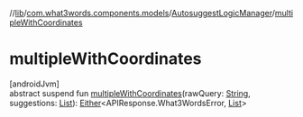 //[lib](../../../index.md)/[com.what3words.components.models](../index.md)/[AutosuggestLogicManager](index.md)/[multipleWithCoordinates](multiple-with-coordinates.md)

# multipleWithCoordinates

[androidJvm]\
abstract suspend fun [multipleWithCoordinates](multiple-with-coordinates.md)(rawQuery: [String](https://kotlinlang.org/api/latest/jvm/stdlib/kotlin/-string/index.html), suggestions: [List](https://kotlinlang.org/api/latest/jvm/stdlib/kotlin.collections/-list/index.html)<Suggestion>): [Either](../-either/index.md)<APIResponse.What3WordsError, [List](https://kotlinlang.org/api/latest/jvm/stdlib/kotlin.collections/-list/index.html)<SuggestionWithCoordinates>>
